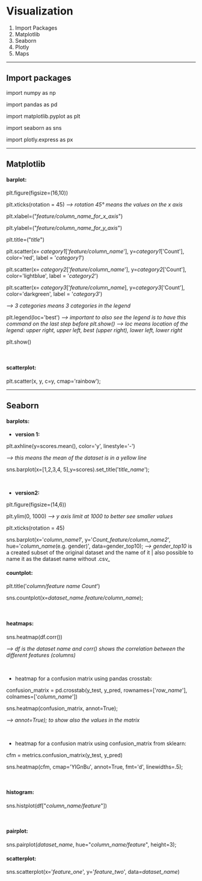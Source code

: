 # __Visualization__

1. Import Packages
2. Matplotlib
3. Seaborn
4. Plotly
5. Maps


---

## __Import packages__ 

import numpy as np

import pandas as pd

import matplotlib.pyplot as plt

import seaborn as sns

import plotly.express as px


---

## __Matplotlib__

#### barplot:
plt.figure(figsize=(16,10))

plt.xticks(rotation = 45)
_--> rotation 45° means the values on the x axis_

plt.xlabel=("_feature/column_name_for_x_axis_")

plt.ylabel=("_feature/column_name_for_y_axis_")

plt.title=("_title_")

plt.scatter(x= _category1_['_feature/column_name_'], y=_category1_['Count'], color='red', label = '_category1_')

plt.scatter(x= _category2_['_feature/column_name_'], y=_category2_['Count'], color='lightblue', label = '_category2_')

plt.scatter(x= _category3_['_feature/column_name_], y=_category3_['Count'], color='darkgreen', label = '_category3_')

_--> 3 categories means 3 categories in the legend_

plt.legend(loc='best')
_--> important to also see the legend is to have this command on the last step before plt.show()_
_--> loc means location of the legend: upper right, upper left, best (upper right), lower left, lower right_

plt.show()


<br />

#### scatterplot:

plt.scatter(x, y, c=y, cmap='rainbow');

---

## __Seaborn__

#### barplots:

* __version 1:__

plt.axhline(y=scores.mean(), color='y', linestyle='-')

_--> this means the mean of the dataset is in a yellow line_

sns.barplot(x=[1,2,3,4, 5],y=scores).set_title('_title_name_');

<br />

* __version2:__

plt.figure(figsize=(14,6))   

plt.ylim(0, 1000)
_--> y axis limit at 1000 to better see smaller values_

plt.xticks(rotation = 45)

sns.barplot(x='_column_name1_', y='_Count_feature/column_name2_', hue='_column_name_(e.g. gender)', data=gender_top10);
_--> gender_top10_ is a created subset of the original dataset and the name of it | also possible to name it as the dataset name without .csv_

#### countplot:

plt.title('_column/feature name Count_')

sns.countplot(x=_dataset_name.feature/column_name_);

<br />

#### heatmaps:

sns.heatmap(df.corr())

_--> df is the dataset name and corr() shows the correlation between the different features (columns)_

<br />

* heatmap for a confusion matrix using pandas crosstab: 

confusion_matrix = pd.crosstab(y_test, y_pred, rownames=['_row_name_'], colnames=['_column_name_'])

sns.heatmap(confusion_matrix, annot=True);

_--> annot=True); to show also the values in the matrix_

<br />

* heatmap for a confusion matrix using confusion_matrix from sklearn:

cfm = metrics.confusion_matrix(y_test, y_pred)

sns.heatmap(cfm, cmap='YlGnBu', annot=True, fmt='d', linewidths=.5);

<br />

#### histogram:

sns.histplot(df["_column_name/feature_"])

<br />

#### pairplot:

sns.pairplot(_dataset_name_, hue="_column_name/feature_", height=3);


#### scatterplot:

sns.scatterplot(x='_feature_one_', y='_feature_two_', data=_dataset_name_)


